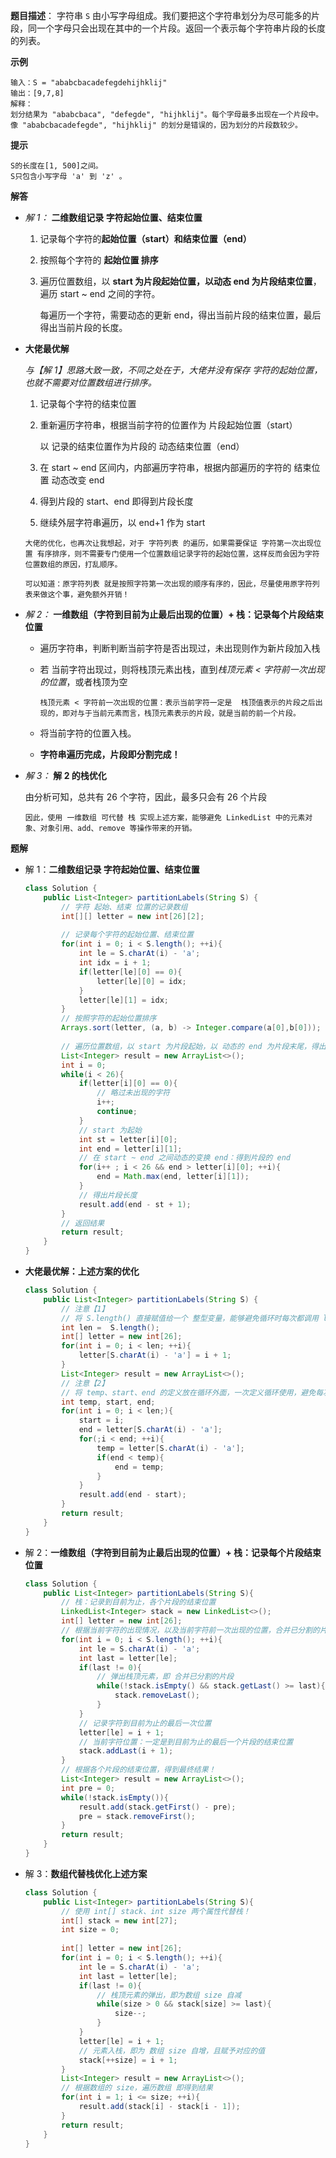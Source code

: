 **题目描述**： 字符串 `S` 由小写字母组成。我们要把这个字符串划分为尽可能多的片段，同一个字母只会出现在其中的一个片段。返回一个表示每个字符串片段的长度的列表。 

**示例**

```
输入：S = "ababcbacadefegdehijhklij"
输出：[9,7,8]
解释：
划分结果为 "ababcbaca", "defegde", "hijhklij"。每个字母最多出现在一个片段中。
像 "ababcbacadefegde", "hijhklij" 的划分是错误的，因为划分的片段数较少。
```

**提示**

```
S的长度在[1, 500]之间。
S只包含小写字母 'a' 到 'z' 。
```

**解答**

+ *解 1：* **二维数组记录 字符起始位置、结束位置**

  1. 记录每个字符的**起始位置（start）**和**结束位置（end）**

  2. 按照每个字符的 **起始位置 排序**

  3. 遍历位置数组，以 **start 为片段起始位置，以动态 end 为片段结束位置**，遍历 start ~ end 之间的字符。

     每遍历一个字符，需要动态的更新 end，得出当前片段的结束位置，最后得出当前片段的长度。

+ **大佬最优解**

  *与【解 1】思路大致一致，不同之处在于，大佬并没有保存 字符的起始位置，也就不需要对位置数组进行排序。*

  1. 记录每个字符的结束位置

  2. 重新遍历字符串，根据当前字符的位置作为 片段起始位置（start）

     以 记录的结束位置作为片段的 动态结束位置（end）

  3. 在 start ~ end 区间内，内部遍历字符串，根据内部遍历的字符的 结束位置 动态改变 end

  4. 得到片段的 start、end 即得到片段长度

  5. 继续外层字符串遍历，以 end+1 作为 start

  ```
  大佬的优化，也再次让我想起，对于 字符列表 的遍历，如果需要保证 字符第一次出现位置 有序排序，则不需要专门使用一个位置数组记录字符的起始位置，这样反而会因为字符位置数组的原因，打乱顺序。
  
  可以知道：原字符列表 就是按照字符第一次出现的顺序有序的，因此，尽量使用原字符列表来做这个事，避免额外开销！
  ```

  

+ *解 2：* **一维数组（字符到目前为止最后出现的位置）+ 栈：记录每个片段结束位置**

  + 遍历字符串，判断判断当前字符是否出现过，未出现则作为新片段加入栈

  + 若 当前字符出现过，则将栈顶元素出栈，直到*栈顶元素 < 字符前一次出现的位置*，或者栈顶为空

    ```
    栈顶元素 < 字符前一次出现的位置：表示当前字符一定是  栈顶值表示的片段之后出现的，即对与于当前元素而言，栈顶元素表示的片段，就是当前的前一个片段。
    ```

  + 将当前字符的位置入栈。

  + **字符串遍历完成，片段即分割完成！**

+ *解 3：* **解 2 的栈优化**

  由分析可知，总共有 26 个字符，因此，最多只会有 26 个片段

  ```
  因此，使用 一维数组 可代替 栈 实现上述方案，能够避免 LinkedList 中的元素对象、对象引用、add、remove 等操作带来的开销。
  ```

  

**题解**

+ 解 1：**二维数组记录 字符起始位置、结束位置**

  ```java
  class Solution {
      public List<Integer> partitionLabels(String S) {
          // 字符 起始、结束 位置的记录数组
          int[][] letter = new int[26][2];
          
          // 记录每个字符的起始位置、结束位置
          for(int i = 0; i < S.length(); ++i){
              int le = S.charAt(i) - 'a';
              int idx = i + 1;
              if(letter[le][0] == 0){
                  letter[le][0] = idx;
              }
              letter[le][1] = idx;
          }
          // 按照字符的起始位置排序
          Arrays.sort(letter, (a, b) -> Integer.compare(a[0],b[0]));
          
          // 遍历位置数组，以 start 为片段起始，以 动态的 end 为片段末尾，得出结果
          List<Integer> result = new ArrayList<>();
          int i = 0;
          while(i < 26){
              if(letter[i][0] == 0){
                  // 略过未出现的字符
                  i++;
                  continue;
              }
              // start 为起始
              int st = letter[i][0];
              int end = letter[i][1];
              // 在 start ~ end 之间动态的变换 end：得到片段的 end
              for(i++ ; i < 26 && end > letter[i][0]; ++i){
                  end = Math.max(end, letter[i][1]);
              }
              // 得出片段长度
              result.add(end - st + 1);
          }
          // 返回结果
          return result;
      }
  }
  ```

+ **大佬最优解：上述方案的优化**

  ```java
  class Solution {
      public List<Integer> partitionLabels(String S) {
          // 注意【1】
          // 将 S.length() 直接赋值给一个 整型变量，能够避免循环时每次都调用 length() ，可减少开销
          int len =  S.length();
          int[] letter = new int[26];
          for(int i = 0; i < len; ++i){
              letter[S.charAt(i) - 'a'] = i + 1;
          }
          List<Integer> result = new ArrayList<>();
          // 注意【2】
          // 将 temp、start、end 的定义放在循环外面，一次定义循环使用，避免每次都在循环内部重新定义耗费时间
          int temp, start, end;
          for(int i = 0; i < len;){
              start = i;
              end = letter[S.charAt(i) - 'a'];
              for(;i < end; ++i){
                  temp = letter[S.charAt(i) - 'a'];
                  if(end < temp){
                      end = temp;
                  }
              }
              result.add(end - start);
          }
          return result;
      }
  }
  ```

+ 解 2：**一维数组（字符到目前为止最后出现的位置）+ 栈：记录每个片段结束位置**

  ```java
  class Solution {
      public List<Integer> partitionLabels(String S){
          // 栈：记录到目前为止，各个片段的结束位置
          LinkedList<Integer> stack = new LinkedList<>();
          int[] letter = new int[26];
          // 根据当前字符的出现情况，以及当前字符前一次出现的位置，合并已分割的片段
          for(int i = 0; i < S.length(); ++i){
              int le = S.charAt(i) - 'a';
              int last = letter[le];
              if(last != 0){
                  // 弹出栈顶元素，即 合并已分割的片段
                  while(!stack.isEmpty() && stack.getLast() >= last){
                      stack.removeLast();
                  }
              }
              // 记录字符到目前为止的最后一次位置
              letter[le] = i + 1;
              // 当前字符位置：一定是到目前为止的最后一个片段的结束位置
              stack.addLast(i + 1);
          }
          // 根据各个片段的结束位置，得到最终结果！
          List<Integer> result = new ArrayList<>();
          int pre = 0;
          while(!stack.isEmpty()){
              result.add(stack.getFirst() - pre);
              pre = stack.removeFirst();
          }
          return result;
      }
  }
  ```

+ 解 3：**数组代替栈优化上述方案**

  ```java
  class Solution {
      public List<Integer> partitionLabels(String S){
          // 使用 int[] stack、int size 两个属性代替栈！
          int[] stack = new int[27];
          int size = 0;
          
          int[] letter = new int[26];
          for(int i = 0; i < S.length(); ++i){
              int le = S.charAt(i) - 'a';
              int last = letter[le];
              if(last != 0){
                  // 栈顶元素的弹出，即为数组 size 自减
                  while(size > 0 && stack[size] >= last){
                      size--;
                  }
              }
              letter[le] = i + 1;
              // 元素入栈，即为 数组 size 自增，且赋予对应的值
              stack[++size] = i + 1;
          }
          List<Integer> result = new ArrayList<>();
          // 根据数组的 size，遍历数组 即得到结果
          for(int i = 1; i <= size; ++i){
              result.add(stack[i] - stack[i - 1]);
          }
          return result;
      }
  }
  ```

  